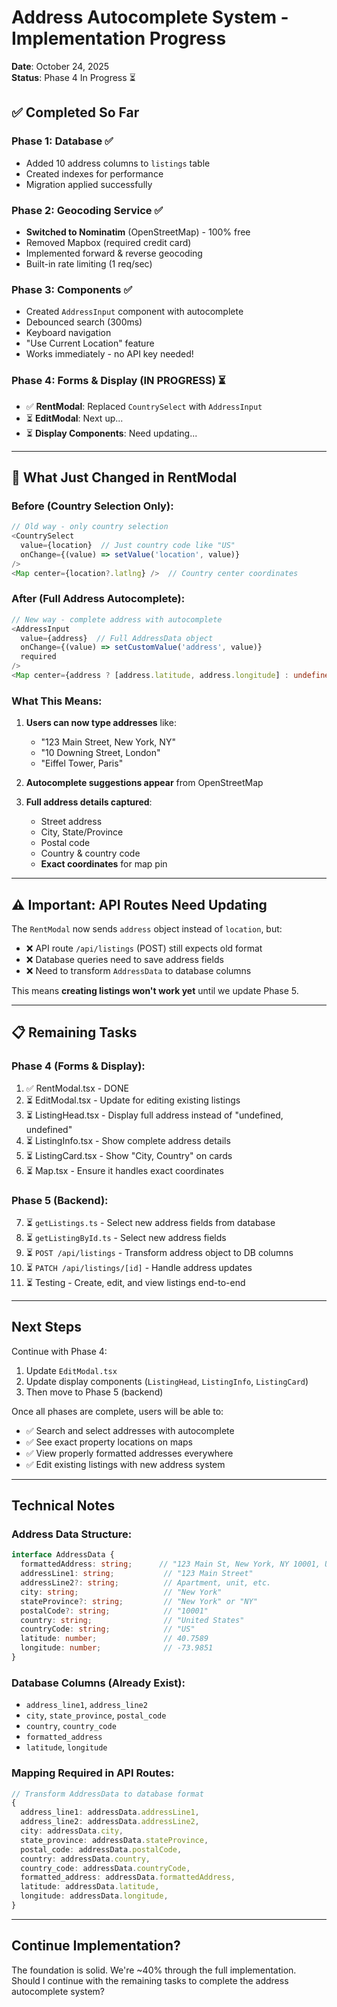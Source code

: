 # Address Autocomplete System - Implementation Progress

**Date**: October 24, 2025  
**Status**: Phase 4 In Progress ⏳

## ✅ Completed So Far

### Phase 1: Database ✅
- Added 10 address columns to `listings` table
- Created indexes for performance
- Migration applied successfully

### Phase 2: Geocoding Service ✅
- **Switched to Nominatim** (OpenStreetMap) - 100% free
- Removed Mapbox (required credit card)
- Implemented forward & reverse geocoding
- Built-in rate limiting (1 req/sec)

### Phase 3: Components ✅
- Created `AddressInput` component with autocomplete
- Debounced search (300ms)
- Keyboard navigation
- "Use Current Location" feature
- Works immediately - no API key needed!

### Phase 4: Forms & Display (IN PROGRESS) ⏳
- ✅ **RentModal**: Replaced `CountrySelect` with `AddressInput`
- ⏳ **EditModal**: Next up...
- ⏳ **Display Components**: Need updating...

---

## 🔄 What Just Changed in RentModal

### Before (Country Selection Only):
```typescript
// Old way - only country selection
<CountrySelect
  value={location}  // Just country code like "US"
  onChange={(value) => setValue('location', value)}
/>
<Map center={location?.latlng} />  // Country center coordinates
```

### After (Full Address Autocomplete):
```typescript
// New way - complete address with autocomplete
<AddressInput
  value={address}  // Full AddressData object
  onChange={(value) => setCustomValue('address', value)}
  required
/>
<Map center={address ? [address.latitude, address.longitude] : undefined} />  // Exact coordinates
```

### What This Means:
1. **Users can now type addresses** like:
   - "123 Main Street, New York, NY"
   - "10 Downing Street, London"
   - "Eiffel Tower, Paris"

2. **Autocomplete suggestions appear** from OpenStreetMap

3. **Full address details captured**:
   - Street address
   - City, State/Province
   - Postal code
   - Country & country code
   - **Exact coordinates** for map pin

---

## ⚠️ Important: API Routes Need Updating

The `RentModal` now sends `address` object instead of `location`, but:
- ❌ API route `/api/listings` (POST) still expects old format
- ❌ Database queries need to save address fields
- ❌ Need to transform `AddressData` to database columns

This means **creating listings won't work yet** until we update Phase 5.

---

## 📋 Remaining Tasks

### Phase 4 (Forms & Display):
1. ✅ RentModal.tsx - DONE
2. ⏳ EditModal.tsx - Update for editing existing listings
3. ⏳ ListingHead.tsx - Display full address instead of "undefined, undefined"
4. ⏳ ListingInfo.tsx - Show complete address details
5. ⏳ ListingCard.tsx - Show "City, Country" on cards
6. ⏳ Map.tsx - Ensure it handles exact coordinates

### Phase 5 (Backend):
7. ⏳ `getListings.ts` - Select new address fields from database
8. ⏳ `getListingById.ts` - Select new address fields
9. ⏳ `POST /api/listings` - Transform address object to DB columns
10. ⏳ `PATCH /api/listings/[id]` - Handle address updates
11. ⏳ Testing - Create, edit, and view listings end-to-end

---

## Next Steps

Continue with Phase 4:
1. Update `EditModal.tsx`
2. Update display components (`ListingHead`, `ListingInfo`, `ListingCard`)
3. Then move to Phase 5 (backend)

Once all phases are complete, users will be able to:
- ✅ Search and select addresses with autocomplete
- ✅ See exact property locations on maps
- ✅ View properly formatted addresses everywhere
- ✅ Edit existing listings with new address system

---

## Technical Notes

### Address Data Structure:
```typescript
interface AddressData {
  formattedAddress: string;      // "123 Main St, New York, NY 10001, USA"
  addressLine1: string;           // "123 Main Street"
  addressLine2?: string;          // Apartment, unit, etc.
  city: string;                   // "New York"
  stateProvince?: string;         // "New York" or "NY"
  postalCode?: string;            // "10001"
  country: string;                // "United States"
  countryCode: string;            // "US"
  latitude: number;               // 40.7589
  longitude: number;              // -73.9851
}
```

### Database Columns (Already Exist):
- `address_line1`, `address_line2`
- `city`, `state_province`, `postal_code`
- `country`, `country_code`
- `formatted_address`
- `latitude`, `longitude`

### Mapping Required in API Routes:
```typescript
// Transform AddressData to database format
{
  address_line1: addressData.addressLine1,
  address_line2: addressData.addressLine2,
  city: addressData.city,
  state_province: addressData.stateProvince,
  postal_code: addressData.postalCode,
  country: addressData.country,
  country_code: addressData.countryCode,
  formatted_address: addressData.formattedAddress,
  latitude: addressData.latitude,
  longitude: addressData.longitude,
}
```

---

## Continue Implementation?

The foundation is solid. We're ~40% through the full implementation. Should I continue with the remaining tasks to complete the address autocomplete system?

